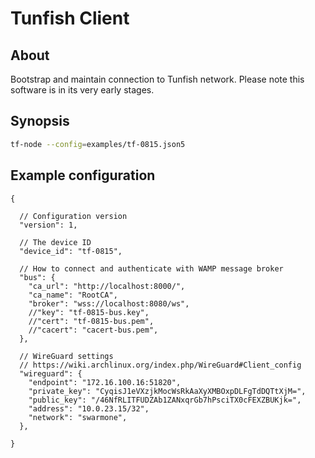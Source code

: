 # Tunfish Client

## About
Bootstrap and maintain connection to Tunfish network.
Please note this software is in its very early stages.

## Synopsis
```bash
tf-node --config=examples/tf-0815.json5
```

## Example configuration
```json5
{

  // Configuration version
  "version": 1,

  // The device ID
  "device_id": "tf-0815",

  // How to connect and authenticate with WAMP message broker
  "bus": {
    "ca_url": "http://localhost:8000/",
    "ca_name": "RootCA",
    "broker": "wss://localhost:8080/ws",
    //"key": "tf-0815-bus.key",
    //"cert": "tf-0815-bus.pem",
    //"cacert": "cacert-bus.pem",
  },

  // WireGuard settings
  // https://wiki.archlinux.org/index.php/WireGuard#Client_config
  "wireguard": {
    "endpoint": "172.16.100.16:51820",
    "private_key": "CyqisJ1eVXzjkMocWsRkAaXyXMBOxpDLFgTdDQTtXjM=",
    "public_key": "/46NfRLITFUDZAb1ZANxqrGb7hPsciTX0cFEXZBUKjk=",
    "address": "10.0.23.15/32",
    "network": "swarmone",
  },

}
```
